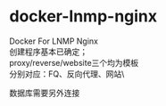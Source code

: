 ﻿# docker-lnmp-nginx
Docker For LNMP Nginx\
创建程序基本已确定；\
proxy/reverse/website三个均为模板\
分别对应：FQ、反向代理、网站\

数据库需要另外连接
